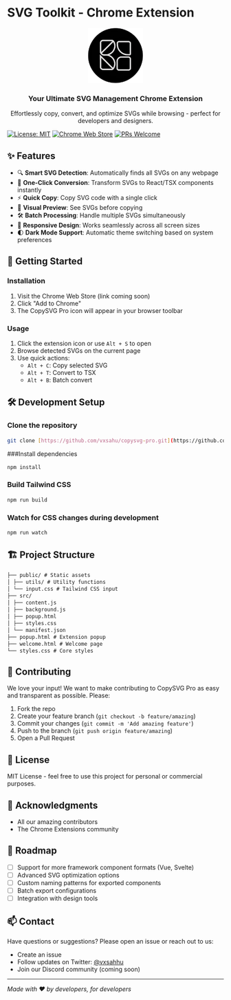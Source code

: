 # SVG Toolkit - Chrome Extension

<div align="center">
  <img src="public/icon128.png" alt="CopySVG Pro Logo" width="128" height="128">
  <h3>Your Ultimate SVG Management Chrome Extension</h3>
  <p>Effortlessly copy, convert, and optimize SVGs while browsing - perfect for developers and designers.</p>
</div>

[![License: MIT](https://img.shields.io/badge/License-MIT-blue.svg)](https://opensource.org/licenses/MIT)
[![Chrome Web Store](https://img.shields.io/badge/Chrome-Extension-green)](https://chrome.google.com/webstore)
[![PRs Welcome](https://img.shields.io/badge/PRs-welcome-brightgreen.svg)](http://makeapullrequest.com)

## ✨ Features

- 🔍 **Smart SVG Detection**: Automatically finds all SVGs on any webpage
- 🔄 **One-Click Conversion**: Transform SVGs to React/TSX components instantly
- ⚡ **Quick Copy**: Copy SVG code with a single click
- 🎨 **Visual Preview**: See SVGs before copying
- 🛠️ **Batch Processing**: Handle multiple SVGs simultaneously
- 📱 **Responsive Design**: Works seamlessly across all screen sizes
- 🌓 **Dark Mode Support**: Automatic theme switching based on system preferences

## 🚀 Getting Started

### Installation

1. Visit the Chrome Web Store (link coming soon)
2. Click "Add to Chrome"
3. The CopySVG Pro icon will appear in your browser toolbar

### Usage

1. Click the extension icon or use `Alt + S` to open
2. Browse detected SVGs on the current page
3. Use quick actions:
   - `Alt + C`: Copy selected SVG
   - `Alt + T`: Convert to TSX
   - `Alt + B`: Batch convert

## 🛠️ Development Setup

### Clone the repository

```bash
git clone [https://github.com/vxsahu/copysvg-pro.git](https://github.com/vxsahu/svg-toolkit.git)
```

###Install dependencies

```bash
npm install
```

### Build Tailwind CSS

```bash
npm run build
```
### Watch for CSS changes during development

```bash
npm run watch
```

## 🏗️ Project Structure

```
├── public/ # Static assets
│ ├── utils/ # Utility functions
│ └── input.css # Tailwind CSS input
├── src/
│ ├── content.js
│ ├── background.js
│ ├── popup.html
│ ├── styles.css
│ └── manifest.json
├── popup.html # Extension popup
├── welcome.html # Welcome page
└── styles.css # Core styles
```


## 🤝 Contributing

We love your input! We want to make contributing to CopySVG Pro as easy and transparent as possible. Please:

1. Fork the repo
2. Create your feature branch (`git checkout -b feature/amazing`)
3. Commit your changes (`git commit -m 'Add amazing feature'`)
4. Push to the branch (`git push origin feature/amazing`)
5. Open a Pull Request

## 📝 License

MIT License - feel free to use this project for personal or commercial purposes.

## 🙏 Acknowledgments

- All our amazing contributors
- The Chrome Extensions community

## 🔮 Roadmap

- [ ] Support for more framework component formats (Vue, Svelte)
- [ ] Advanced SVG optimization options
- [ ] Custom naming patterns for exported components
- [ ] Batch export configurations
- [ ] Integration with design tools

## 📫 Contact

Have questions or suggestions? Please open an issue or reach out to us:

- Create an issue
- Follow updates on Twitter: [@vxsahhu](https://twitter.com/vxsahu)
- Join our Discord community (coming soon)

---


*Made with ❤️ by developers, for developers*
